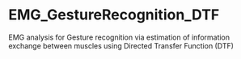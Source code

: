 # EMG_GestureRecognition_DTF
EMG analysis for Gesture recognition via estimation of information exchange between muscles using Directed Transfer Function (DTF)
